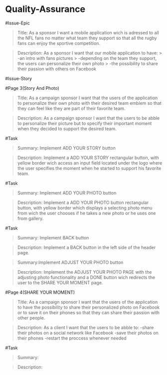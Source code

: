 # Quality-Assurance

#Issue-Epic

> Title: 
  As a sponsor I want a mobile application wich is adressed to all the NFL fans no matter what team they support so that 
all the rugby fans can enjoy the sportive competition.

> Description:
  As a sponsor I want that our mobile application to have:
    > -an intro with fans pictures
    > -depending on the team they support, the users can personalize their own photo
    > -the possibility to share their passion with others on Facebook 
    
    
 
 #Issue-Story
 
 #Page 3(Story And Photo)
 > Title: As a campaign sponsor I want that the users of the application to personalize their own photo with their desired 
 team emblem so that they can feel like they are part of their favorite team.
 
 > Description: As a campaign sponsor I want that the users to be abble to personalize their picture but to specify their 
 important moment when they decided to support the desired team.
 
 #Task
 >Summary: Implement ADD YOUR STORY button
 
 >Description: Implement a ADD YOUR STORY rectangular button, with yellow border wich access an input field located under the logo where the user specifies the moment when he started to support his favorite team.
 
 #Task
 >Summary: Implement ADD YOUR PHOTO button 
 
 >Description: Implement a ADD YOUR PHOTO button rectangular button, with yellow border which displays a selecting photo menu from wich the user chooses if he takes a new photo or he uses one from gallery.
 
 #Task
 >Summary: Implement BACK button
 
 >Description: Implement a BACK button in the left side of the header page.
 
 
 >Summary:Implement ADJUST YOUR PHOTO button
 
 >Description: Implement the ADJUST YOUR PHOTO PAGE with the adjusting photo functionality and a DONE button wich redirects the user to the SHARE YOUR MOMENT page.
 
 
 #Page 4(SHARE YOUR MOMENT)
 >Title: As a campaign sponsor I want that the users of the application to have the possibility to share their personalized 
 photo on Facebook or to save it on their phones so that they can share their passion with other people.

 
 >Description: As a client I want that the users to be abble to:
                -share their photos on a social network like Facebook
                -save their photos on their phones
                -restart the proccess whenever needed
  
  #Task
  
  >Summary:
  
  >Description:
